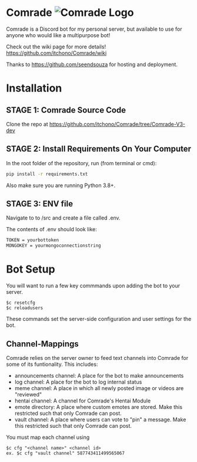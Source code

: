 # Comrade ![Comrade Logo](https://github.com/itchono/Comrade/blob/master/Media/Comrade%20New%20Logo%20May%202020.png)
Comrade is a Discord bot for my personal server, but available to use for anyone who would like a multipurpose bot!

Check out the wiki page for more details!
https://github.com/itchono/Comrade/wiki

Thanks to https://github.com/seendsouza for hosting and deployment.

# Installation

## STAGE 1: Comrade Source Code

Clone the repo at https://github.com/itchono/Comrade/tree/Comrade-V3-dev

## STAGE 2: Install Requirements On Your Computer

In the root folder of the repository, run (from terminal or cmd):

```bash
pip install -r requirements.txt
```

Also make sure you are running Python 3.8+.

## STAGE 3: ENV file

Navigate to to /src and create a file called .env.

The contents of .env should look like:
```bash
TOKEN = yourbottoken
MONGOKEY = yourmongoconnectionstring
```


# Bot Setup

You will want to run a few key commmands upon adding the bot to your server.

```
$c resetcfg
$c reloadusers
```

These commands set the server-side configuration and user settings for the bot.

## Channel-Mappings

Comrade relies on the server owner to feed text channels into Comrade for some of its funtionality.
This includes:
- announcements channel: A place for the bot to make announcements
- log channel: A place for the bot to log internal status
- meme channel: A place in which all newly posted image or videos are "reviewed"
- hentai channel: A channel for Comrade's Hentai Module
- emote directory: A place where custom emotes are stored. Make this restricted such that only Comrade can post.
- vault channel: A place where users can vote to "pin" a message. Make this restricted such that only Comrade can post.

You must map each channel using
```
$c cfg "<channel name>" <channel id>
ex. $c cfg "vault channel" 587743411499565067
```
